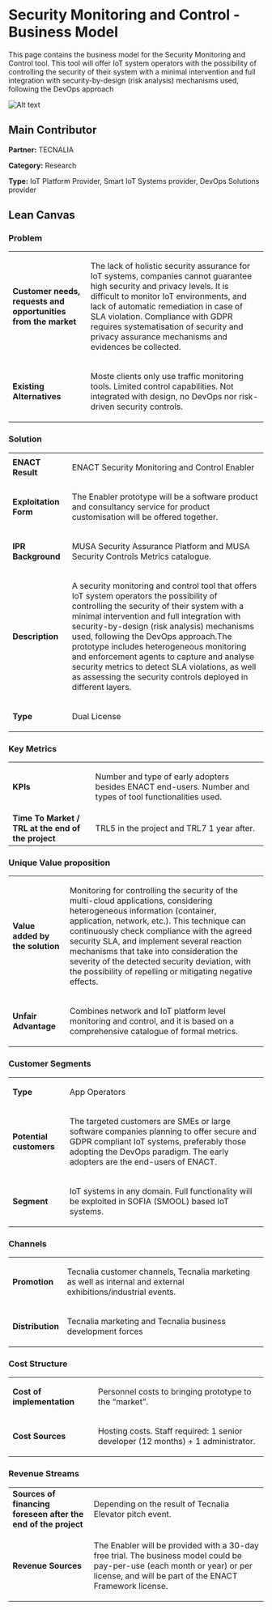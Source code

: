 # Security Monitoring and Control - Business Model

This page contains the business model for the Security Monitoring and Control tool. This tool will offer IoT system operators with the possibility of controlling the security of their system with a minimal intervention and full integration with security-by-design (risk analysis) mechanisms used, following the DevOps approach

![Alt text](https://github.com/enactproject/ENACTBusinessModel/blob/master/BusinessModels/Images/SPC.png?raw=true "SPC")


## Main Contributor

**Partner:** TECNALIA

**Category:** Research

**Type:**  IoT Platform Provider, Smart IoT Systems provider, DevOps Solutions provider

## Lean Canvas

### Problem

<table>
  <tr>
    <td rowspan="1">
      <b>Customer needs, requests and opportunities from the market</b>
    </td>
    <td rowspan="1">
      <p>
        The lack of holistic security assurance for IoT systems, companies cannot guarantee high security and privacy levels. It is difficult to monitor IoT environments, and lack of automatic remediation in case of SLA violation. Compliance with GDPR requires systematisation of security and privacy assurance mechanisms and evidences be collected.

</p>
    </td>
  </tr>
  <tr>
    <td rowspan="1">
      <b>Existing Alternatives</b> </td>
    <td rowspan="1">
      <p>
        
Moste clients only use traffic monitoring tools. Limited control capabilities. Not integrated with design, no DevOps nor risk-driven security controls.

  </p>
    </td>
      </tr>
</table>

### Solution

<table>
  <tr>
    <td rowspan="1">
      <b>ENACT Result</b>
    </td>
    <td rowspan="1">
      <p>
ENACT Security Monitoring and Control Enabler
      </p>
    </td>
  </tr>
  <tr>
    <td rowspan="1">
      <b>Exploitation Form</b> </td>
    <td rowspan="1">
      <p>

The Enabler prototype will be a software product and consultancy service for product customisation will be offered together. 


 </p>
    </td>
      </tr>
    <tr>
    <td rowspan="1">
      <b>IPR Background </b> </td>
    <td rowspan="1">
      <p>
      MUSA Security Assurance Platform and MUSA Security Controls Metrics catalogue.
      </p>
    </td>
      </tr>
   <tr>
    <td rowspan="1">
      <b>Description </b> </td>
    <td rowspan="1">
      <p>A security monitoring and control tool that offers IoT system operators the possibility of controlling the security of their system with a minimal intervention and full integration with security-by-design (risk analysis) mechanisms used, following the DevOps approach.The prototype includes heterogeneous monitoring and enforcement agents to capture and analyse security metrics to detect SLA violations, as well as assessing the security controls deployed in different layers.</p>
    </td>
      </tr>
     <tr>
    <td rowspan="1">
      <b>Type</b> </td>
    <td rowspan="1">
      <p>Dual License </p>
    </td>
      </tr>
</table>

### Key Metrics

<table>
  <tr>
    <td rowspan="1">
      <b>KPIs</b>
    </td>
    <td rowspan="1">
      <p>
        
Number and type of early adopters besides ENACT end-users. Number and types of tool functionalities used.
      
  </p>
   </td>
      </tr>
    <tr>
    <td rowspan="1">
      <b>Time To Market / TRL at the end of the project</b>
    </td>
    <td rowspan="1">
      <p>

TRL5 in the project and TRL7 1 year after.
      </p>
    </td>
      </tr>    
  </table>

### Unique Value proposition

<table>
  <tr>
    <td rowspan="1">
      <b>Value added by the solution</b>
    </td>
    <td rowspan="1">
      <p>
Monitoring for controlling the security of the multi-cloud applications, considering heterogeneous information (container, application, network, etc.). This technique can continuously check compliance with the agreed security SLA, and implement several reaction mechanisms that take into consideration the severity of the detected security deviation, with the possibility of repelling or mitigating negative effects.   </p>
    </td>
  </tr>
  <tr>
    <td rowspan="1">
      <b>Unfair Advantage</b>
    </td>
    <td rowspan="1">
      <p>Combines network and IoT platform level monitoring and control, and it is based on a comprehensive  catalogue of formal metrics.</p>
    </td>
  </tr>
</table>

### Customer Segments

<table>
  <tr>
    <td rowspan="1">
      <b>Type</b>
    </td>
    <td rowspan="1">
      <p>App Operators</p>
    </td>
  </tr>
    <tr>
    <td rowspan="1">
      <b>Potential customers</b>
    </td>
    <td rowspan="1">
      <p>
      The targeted customers are SMEs or large software companies planning to offer secure and GDPR compliant IoT systems, preferably those adopting the DevOps paradigm. The early adopters are the end-users of ENACT. </p>
    </td>
  </tr>
  <tr>
    <td rowspan="1">
      <b>Segment</b>
    </td>
    <td rowspan="1">
      <p>IoT systems in any domain. Full functionality will be exploited in SOFIA (SMOOL) based IoT systems.
    </p>
    </td>
  </tr>
</table>

### Channels
<table>
  <tr>
    <td rowspan="1">
      <b>Promotion</b>
    </td>
    <td rowspan="1">
      <p>

Tecnalia customer channels, Tecnalia marketing as well as internal and external exhibitions/industrial events. 
     </p>
    </td>
  </tr>
   <tr>
    <td rowspan="1">
      <b>Distribution</b>
    </td>
    <td rowspan="1">
      <p>
 
Tecnalia marketing and Tecnalia business development forces
   </p>
    </td>
  </tr>
</table>

### Cost Structure
<table>
  <tr>
    <td rowspan="1">
      <b>Cost of implementation </b>
    </td>
    <td rowspan="1">
      <p>

Personnel costs to bringing prototype to the “market”.
     </p>
    </td>
  </tr>
   <tr>
    <td rowspan="1">
      <b> Cost Sources</b>
    </td>
    <td rowspan="1">
      <p>
Hosting costs. Staff required: 1 senior developer (12 months) + 1 administrator. 
     </p>
    </td>
  </tr>
</table>

### Revenue Streams
<table>
   <tr>
    <td rowspan="1">
      <b> Sources of financing foreseen after the end of the project </b>
    </td>
    <td rowspan="1">
      <p>
Depending on the result of Tecnalia Elevator pitch event. 
     </p>
    </td>
  </tr>
  <tr>
    <td rowspan="1">
      <b>Revenue Sources </b>
    </td>
    <td rowspan="1">
      <p>

The Enabler will be provided with a 30-day free trial. The business model could be pay-per-use (each month or year) or per license, and will be part of the ENACT Framework license. 
     </p>
    </td>
  </tr>
  
</table>

